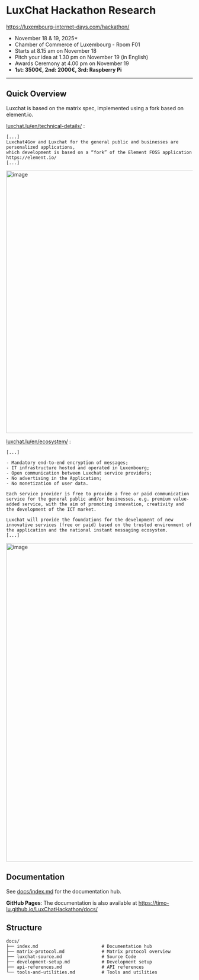 # LuxChat Hackathon Research

https://luxembourg-internet-days.com/hackathon/
- November 18 & 19, 2025*
- Chamber of Commerce of Luxembourg - Room F01
- Starts at 8.15 am on November 18
- Pitch your idea at 1.30 pm on November 19 (in English)
- Awards Ceremony at 4.00 pm on November 19
- **1st: 3500€, 2nd: 2000€, 3rd: Raspberry Pi**
_________________________________________________________

## Quick Overview

Luxchat is based on the matrix spec, implemented using a fork based on element.io.

[luxchat.lu/en/technical-details/](https://www.luxchat.lu/en/technical-details/) :
```
[...]
Luxchat4Gov and Luxchat for the general public and businesses are personalized applications,
which development is based on a “fork” of the Element FOSS application https://element.io/
[...]
```
<img width="1024" height="709" alt="image" src="https://github.com/user-attachments/assets/01b063d2-a0bd-4872-bfd5-58b9538aee67" />

[luxchat.lu/en/ecosystem/](https://www.luxchat.lu/en/ecosystem/) :
```
[...]

- Mandatory end-to-end encryption of messages;
- IT infrastructure hosted and operated in Luxembourg;
- Open communication between Luxchat service providers;
- No advertising in the Application;
- No monetization of user data.

Each service provider is free to provide a free or paid communication service for the general public and/or businesses, e.g. premium value-added service, with the aim of promoting innovation, creativity and the development of the ICT market.

Luxchat will provide the foundations for the development of new innovative services (free or paid) based on the trusted environment of the application and the national instant messaging ecosystem.
[...]
```
<img width="1920" height="860" alt="image" src="https://github.com/user-attachments/assets/a390bba0-22d7-4107-a301-f43b68acc91e" />


## Documentation

See [docs/index.md](./docs/index.md) for the documentation hub.

**GitHub Pages**: The documentation is also available at https://timo-lu.github.io/LuxChatHackathon/docs/

## Structure

```
docs/
├── index.md                        # Documentation hub
├── matrix-protocol.md              # Matrix protocol overview
├── luxchat-source.md               # Source Code
├── development-setup.md            # Development setup
├── api-references.md               # API references
└── tools-and-utilities.md          # Tools and utilities
```
